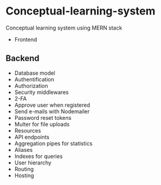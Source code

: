# Conceptual-learning-system
Conceptual learning system using MERN stack
<ul>
  <li>Frontend</li>
</ul>
<h2>Backend</h2>
<ul>
  <li>Database model</li>
  <li>Authentification</li>
  <li>Authorization</li>
  <li>Security middlewares</li>
  <li>2-FA</li>
  <li>Approve user when registered</li>
  <li>Send e-mails with Nodemailer</li>
  <li>Password reset tokens</li>
  <li>Multer for file uploads</li>
  <li>Resources</li>
  <li>API endpoints</li>
  <li>Aggregation pipes for statistics</li>
  <li>Aliases</li>
  <li>Indexes for queries</li>
  <li>User hierarchy</li>
  <li>Routing</li>
  <li>Hosting</li>
</ul>
